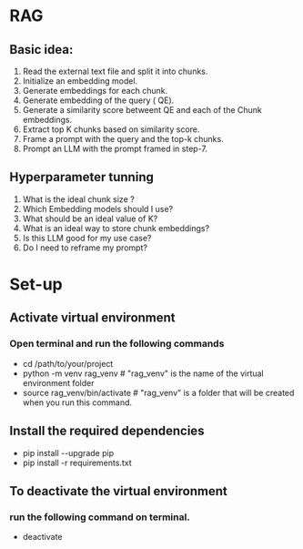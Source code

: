 # RAG

## Basic idea:
1. Read the external text file and split it into chunks.
2. Initialize an embedding model.
3. Generate embeddings for each chunk.
4. Generate embedding of the query ( QE).
5. Generate a similarity score betweent QE and each of the Chunk embeddings.
6. Extract top K chunks based on similarity score.
7. Frame a prompt with the query and the top-k chunks.
8. Prompt an LLM with the prompt framed in step-7.

## Hyperparameter tunning
1. What is the ideal chunk size ?
2. Which Embedding models should I use?
3. What should be an ideal value of K?
4. What is an ideal way to store chunk embeddings?
5. Is this LLM good for my use case?
6. Do I need to reframe my prompt?

# Set-up
## Activate virtual environment
### Open terminal and run the following commands
- cd /path/to/your/project
- python -m venv rag_venv  # "rag_venv" is the name of the virtual environment folder
- source rag_venv/bin/activate # "rag_venv" is a folder that will be created when you run this command.

## Install the required dependencies
- pip install --upgrade pip
- pip install -r requirements.txt

## To deactivate the virtual environment
###  run the following command on terminal.
- deactivate